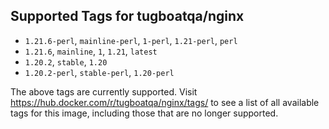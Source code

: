 ## Supported Tags for tugboatqa/nginx

* `1.21.6-perl`, `mainline-perl`, `1-perl`, `1.21-perl`, `perl`
* `1.21.6`, `mainline`, `1`, `1.21`, `latest`
* `1.20.2`, `stable`, `1.20`
* `1.20.2-perl`, `stable-perl`, `1.20-perl`

The above tags are currently supported. Visit https://hub.docker.com/r/tugboatqa/nginx/tags/ to see a list of all available tags for this image, including those that are no longer supported.
